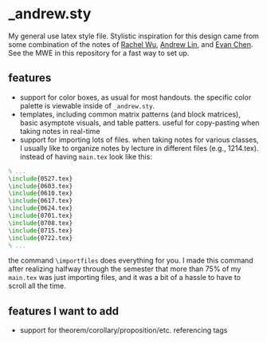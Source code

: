 # _andrew.sty
My general use latex style file. Stylistic inspiration for this design came from some combination of the notes of [Rachel Wu](https://people.csail.mit.edu/rmwu/notes.html), [Andrew Lin](http://www.mit.edu/~lindrew/notes.html), and [Evan Chen](https://web.evanchen.cc/coursework.html). See the MWE in this repository for a fast way to set up. 

## features

* support for color boxes, as usual for most handouts. the specific color palette is viewable inside of ```_andrew.sty```.
* templates, including common matrix patterns (and block matrices), basic asymptote visuals, and table patters. useful for copy-pasting when taking notes in real-time
* support for importing lots of files. when taking notes for various classes, I usually like to organize notes by lecture in different files (e.g., 1214.tex). instead of having ```main.tex``` look like this: 
```tex
% ...
\include{0527.tex}
\include{0603.tex}
\include{0610.tex}
\include{0617.tex}
\include{0624.tex}
\include{0701.tex}
\include{0708.tex}
\include{0715.tex}
\include{0722.tex}
% ...
```
the command ```\importfiles``` does everything for you. I made this command after realizing halfway through the semester that more than 75% of my ```main.tex``` was just importing files, and it was a bit of a hassle to have to scroll all the time.

## features I want to add 
* support for theorem/corollary/proposition/etc. referencing tags
